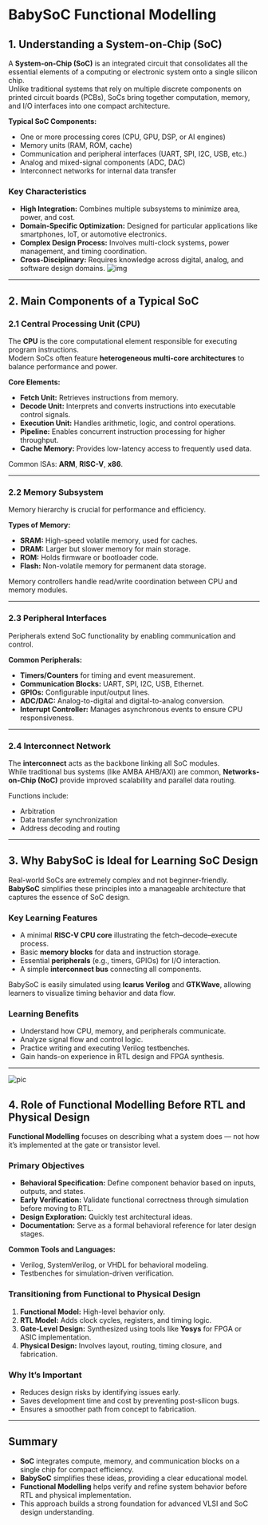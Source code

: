 # BabySoC Functional Modelling

## 1. Understanding a System-on-Chip (SoC)

A **System-on-Chip (SoC)** is an integrated circuit that consolidates all the essential elements of a computing or electronic system onto a single silicon chip.  
Unlike traditional systems that rely on multiple discrete components on printed circuit boards (PCBs), SoCs bring together computation, memory, and I/O interfaces into one compact architecture.

**Typical SoC Components:**

- One or more processing cores (CPU, GPU, DSP, or AI engines)  
- Memory units (RAM, ROM, cache)  
- Communication and peripheral interfaces (UART, SPI, I2C, USB, etc.)  
- Analog and mixed-signal components (ADC, DAC)  
- Interconnect networks for internal data transfer  

### Key Characteristics

- **High Integration:** Combines multiple subsystems to minimize area, power, and cost.  
- **Domain-Specific Optimization:** Designed for particular applications like smartphones, IoT, or automotive electronics.  
- **Complex Design Process:** Involves multi-clock systems, power management, and timing coordination.  
- **Cross-Disciplinary:** Requires knowledge across digital, analog, and software design domains.
![img](https://github.com/Rahul-Sivesh-11/RISC-V_Tape_Out_Week_2/blob/main/Images/Screenshot%202025-10-04%20231328.png)

---

## 2. Main Components of a Typical SoC

### 2.1 Central Processing Unit (CPU)

The **CPU** is the core computational element responsible for executing program instructions.  
Modern SoCs often feature **heterogeneous multi-core architectures** to balance performance and power.

**Core Elements:**

- **Fetch Unit:** Retrieves instructions from memory.  
- **Decode Unit:** Interprets and converts instructions into executable control signals.  
- **Execution Unit:** Handles arithmetic, logic, and control operations.  
- **Pipeline:** Enables concurrent instruction processing for higher throughput.  
- **Cache Memory:** Provides low-latency access to frequently used data.  

Common ISAs: **ARM**, **RISC-V**, **x86**.  

---

### 2.2 Memory Subsystem

Memory hierarchy is crucial for performance and efficiency.

**Types of Memory:**

- **SRAM:** High-speed volatile memory, used for caches.  
- **DRAM:** Larger but slower memory for main storage.  
- **ROM:** Holds firmware or bootloader code.  
- **Flash:** Non-volatile memory for permanent data storage.  

Memory controllers handle read/write coordination between CPU and memory modules.

---

### 2.3 Peripheral Interfaces

Peripherals extend SoC functionality by enabling communication and control.

**Common Peripherals:**

- **Timers/Counters** for timing and event measurement.  
- **Communication Blocks:** UART, SPI, I2C, USB, Ethernet.  
- **GPIOs:** Configurable input/output lines.  
- **ADC/DAC:** Analog-to-digital and digital-to-analog conversion.  
- **Interrupt Controller:** Manages asynchronous events to ensure CPU responsiveness.  

---

### 2.4 Interconnect Network

The **interconnect** acts as the backbone linking all SoC modules.  
While traditional bus systems (like AMBA AHB/AXI) are common, **Networks-on-Chip (NoC)** provide improved scalability and parallel data routing.

Functions include:
- Arbitration  
- Data transfer synchronization  
- Address decoding and routing  

---

## 3. Why BabySoC is Ideal for Learning SoC Design

Real-world SoCs are extremely complex and not beginner-friendly.  
**BabySoC** simplifies these principles into a manageable architecture that captures the essence of SoC design.

### Key Learning Features

- A minimal **RISC-V CPU core** illustrating the fetch–decode–execute process.  
- Basic **memory blocks** for data and instruction storage.  
- Essential **peripherals** (e.g., timers, GPIOs) for I/O interaction.  
- A simple **interconnect bus** connecting all components.  

BabySoC is easily simulated using **Icarus Verilog** and **GTKWave**, allowing learners to visualize timing behavior and data flow.

### Learning Benefits

- Understand how CPU, memory, and peripherals communicate.  
- Analyze signal flow and control logic.  
- Practice writing and executing Verilog testbenches.  
- Gain hands-on experience in RTL design and FPGA synthesis.  

---

![pic](https://github.com/Rahul-Sivesh-11/RISC-V_Tape_Out_Week_2/blob/main/Images/Screenshot%202025-10-04%20231411.png)

## 4. Role of Functional Modelling Before RTL and Physical Design

**Functional Modelling** focuses on describing what a system does — not how it’s implemented at the gate or transistor level.

### Primary Objectives

- **Behavioral Specification:** Define component behavior based on inputs, outputs, and states.  
- **Early Verification:** Validate functional correctness through simulation before moving to RTL.  
- **Design Exploration:** Quickly test architectural ideas.  
- **Documentation:** Serve as a formal behavioral reference for later design stages.  

**Common Tools and Languages:**
- Verilog, SystemVerilog, or VHDL for behavioral modeling.  
- Testbenches for simulation-driven verification.  

### Transitioning from Functional to Physical Design

1. **Functional Model:** High-level behavior only.  
2. **RTL Model:** Adds clock cycles, registers, and timing logic.  
3. **Gate-Level Design:** Synthesized using tools like **Yosys** for FPGA or ASIC implementation.  
4. **Physical Design:** Involves layout, routing, timing closure, and fabrication.  

### Why It’s Important

- Reduces design risks by identifying issues early.  
- Saves development time and cost by preventing post-silicon bugs.  
- Ensures a smoother path from concept to fabrication.  

---

## Summary

- **SoC** integrates compute, memory, and communication blocks on a single chip for compact efficiency.  
- **BabySoC** simplifies these ideas, providing a clear educational model.  
- **Functional Modelling** helps verify and refine system behavior before RTL and physical implementation.  
- This approach builds a strong foundation for advanced VLSI and SoC design understanding.  
